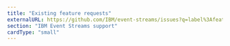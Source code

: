 ```yaml
---
title: "Existing feature requests"
externalURL: https://github.com/IBM/event-streams/issues?q=label%3AfeatureRequest
section: "IBM Event Streams support"
cardType: "small"
---
```


